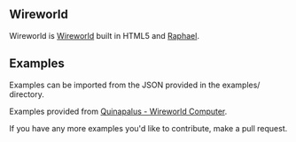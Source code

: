 Wireworld
---------
Wireworld is [Wireworld](http://en.wikipedia.org/wiki/Wireworld) built in HTML5 and [Raphael](http://raphaeljs.com/).

Examples
--------
Examples can be imported from the JSON provided in the examples/ directory.

Examples provided from [Quinapalus - Wireworld Computer](http://www.quinapalus.com/wi-index.html).

If you have any more examples you'd like to contribute, make a pull request.